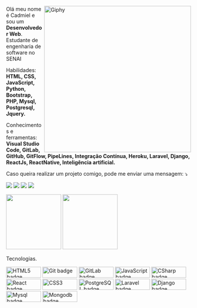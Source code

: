 <p>
    <a href="https://giphy.com/channel/arriminum?utm_source=iframe&utm_medium=embed&utm_campaign=Embeds&utm_term=" target="_blank">
        <img src="https://media.giphy.com/media/xUA7bdpLxQhsSQdyog/giphy.gif" title="Credit: @Arriminum" min-width="400px" max-width="400px" width="400px" align="right" alt="Giphy">
    </a>
</p>

<p align="left"> 
  Olá meu nome é Cadmiel e sou um<strong> Desenvolvedor Web</strong>.<br> Estudante de engenharia de software no SENAI
</p>

<p align="left">
  Habilidades: <strong>HTML, CSS, JavaScript, Python, Bootstrap, PHP, Mysql, Postgresql, Jquery.</strong>
</p>

<p align="left">
  Conhecimentos e ferramentas: <strong>Visual Studio Code, GitLab, GitHub, GitFlow, PipeLines, Integração Contínua, Heroku, Laravel, Django, ReactJs, ReactNative, Inteligência artificial.</strong>
</p>

<p align="left">
    <i class="fas fa-project-diagram"></i> Caso queira realizar um projeto comigo, pode me enviar uma mensagem: ⤵️
</p>

<p align="left">
  <a href="https://www.instagram.com/o_auto_cad/" alt="Instagram" target="_blank">
  <img src="https://img.shields.io/badge/-Instagram-DF0174?style=for-the-badge&logo=instagram&logoColor=white&link=https://www.instagram.com/o_auto_cad/"/></a>
  <a href="https://www.linkedin.com/in/cadmiel-matioli-donato" alt="Linkedin" target="_blank">
  <img src="https://img.shields.io/badge/-Linkedin-0e76a8?style=for-the-badge&logo=Linkedin&logoColor=white&link=https://www.linkedin.com/in/cadmielmatioli" /></a>
  <a href="https://www.facebook.com/cadmatioli/" alt="Facebook" target="_blank">
  <img src="https://img.shields.io/badge/-Facebook-3b5998?style=for-the-badge&logo=facebook&logoColor=white&link=https://www.facebook.com/cadmatioli/"/></a>
  <a href="https://mywhats.net/cadmielmatioli" alt="Facebook" target="_blank">
  <img src="https://img.shields.io/badge/WhatsApp-25D366?style=for-the-badge&logo=whatsapp&logoColor=white" /></a>
</p>  

<img height="150px" src="https://github-readme-stats.vercel.app/api?username=cadmielmatioli&hide_border=true&show_icons=true&include_all_commits=false&count_private=true&line_height=24&text_color=ffffff&icon_color=ffffff&bg_color=0,fd1d1d,e1306c,c13584,833ab4&title_color=ffffff&locale=pt-br"/> <img height="150px" src="https://github-readme-stats.vercel.app/api/top-langs/?username=cadmielmatioli&hide=html&hide_border=true&card_width=320&layout=compact&langs_count=7&text_color=ffffff&icon_color=ffffff&bg_color=0,833ab4,5851db,405de6&title_color=ffffff&locale=pt-br" />

<p align="left">
  <i class="fas fa-brain"></i>Tecnologias.</strong>
</p>

<img alt="HTML5 badge" src="https://img.shields.io/badge/html5%20-%23E34F26.svg?&style=for-the-badge&logo=html5&logoColor=white" height=30 width=95/> <img alt="Git badge" src="https://img.shields.io/badge/git%20-%23000.svg?&style=for-the-badge&logo=git&logoColor=white" height=30 width=95/> <img alt="GitLab badge" src="https://img.shields.io/badge/gitlab%20-%23ffff.svg?&style=for-the-badge&logo=gitlab" height=30 width=95/> <img alt="JavaScript badge" src="https://img.shields.io/badge/javascript%20-%23FFDC28.svg?&style=for-the-badge&logo=javascript&logoColor=black" height=30 width=95/> <img alt="CSharp badge" src="https://img.shields.io/badge/c Sharp%20-%236AFDEF.svg?&style=for-the-badge&logo=csharp&logoColor=black" height=30 width=95/> <img alt="React badge" src="https://img.shields.io/badge/react%20-%2361DAFB.svg?&style=for-the-badge&logo=react&logoColor=black" height=30 width=95/> <img alt="CSS3" src="https://img.shields.io/badge/css3%20-%235151e7.svg?&style=for-the-badge&logo=css3&logoColor=white" height=30 width=95/> <img alt="PostgreSQL badge" src="https://img.shields.io/badge/postgresql%20-%237140d3.svg?&style=for-the-badge&logo=postgresql&logoColor=white" height=30 width=95/> <img alt="Laravel badge" src="https://img.shields.io/badge/laravel%20-%23f7161a.svg?&style=for-the-badge&logo=laravel&logoColor=white" height=30 width=95/> <img alt="Django badge" src="https://img.shields.io/badge/django%20-%23016615.svg?&style=for-the-badge&logo=django&logoColor=white" height=30 width=95/> <img alt="Mysql badge" src="https://img.shields.io/badge/mysql%20-%230369a8.svg?&style=for-the-badge&logo=mysql&logoColor=white" height=30 width=95/> <img alt="Mongodb badge" src="https://img.shields.io/badge/mongodb%20-%23ffff.svg?&style=for-the-badge&logo=mongodb&logoColor=green" height=30 width=95/>
<!-- <img alt="Redux badge" src="https://img.shields.io/badge/redux%20-%23452170.svg?&style=for-the-badge&logo=redux&logoColor=white" height=30 width=95/><img alt="Next.js badge" src="https://img.shields.io/badge/next.js%20-%23000000.svg?&style=for-the-badge&logo=next.js&logoColor=white" height=30 width=95/></p><img alt="Typescript badge" src="https://img.shields.io/badge/typescript%20-%230170FE.svg?&style=for-the-badge&logo=typescript&logoColor=white" height=30 width=95/> -->
